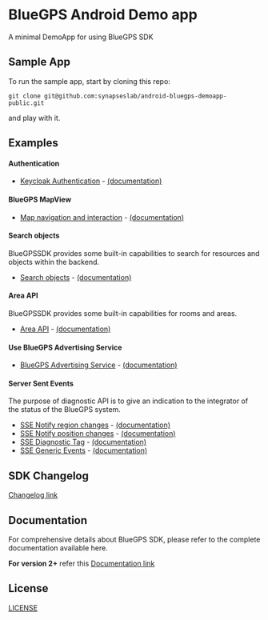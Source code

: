# BlueGPS Android Demo app

A minimal DemoApp for using BlueGPS SDK

## Sample App

To run the sample app, start by cloning this repo:

 ```shell
git clone git@github.com:synapseslab/android-bluegps-demoapp-public.git
```

and play with it.

## Examples

#### Authentication

- [Keycloak Authentication](https://github.com/synapseslab/android-bluegps-demoapp-public/blob/main/demo-app/app/src/main/java/com/synapseslab/bluegpssdkdemo/keycloak/KeycloakActivity.kt) - [(documentation)](https://synapseslab.com/android-bluegps-sdk-public/v2/v2.html#32-app-authentication)

#### BlueGPS MapView
- [Map navigation and interaction](https://github.com/synapseslab/android-bluegps-demoapp-public/blob/main/demo-app/app/src/main/java/com/synapseslab/bluegpssdkdemo/map/MapActivity.kt) - [(documentation)](https://synapseslab.com/android-bluegps-sdk-public/v2/v2.html#5-bluegpsmapview)

#### Search objects
BlueGPSSDK provides some built-in capabilities to search for resources and objects within the backend.
- [Search objects](https://github.com/synapseslab/android-bluegps-demoapp-public/blob/main/demo-app/app/src/main/java/com/synapseslab/bluegpssdkdemo/search_object/SearchObjectsActivity.kt) - [(documentation)](https://synapseslab.com/android-bluegps-sdk-public/v2/v2.html#8-search-object-api)

#### Area API
BlueGPSSDK provides some built-in capabilities for rooms and areas.

- [Area API](https://github.com/synapseslab/android-bluegps-demoapp-public/blob/main/demo-app/app/src/main/java/com/synapseslab/bluegpssdkdemo/area/AreaActivity.kt) - [(documentation)](https://synapseslab.com/android-bluegps-sdk-public/v2/v2.html#10-area-api)

#### Use BlueGPS Advertising Service
- [BlueGPS Advertising Service](https://github.com/synapseslab/android-bluegps-demoapp-public/blob/main/demo-app/app/src/main/java/com/synapseslab/bluegpssdkdemo/login/MainActivity.kt#L62) - [(documentation)](https://synapseslab.com/android-bluegps-sdk-public/v2/v2.html#4-use-bluegps-advertising-service)

#### Server Sent Events
The purpose of diagnostic API is to give an indication to the integrator of the status of the BlueGPS system.


- [SSE Notify region changes](https://github.com/synapseslab/android-bluegps-demoapp-public/blob/main/demo-app/app/src/main/java/com/synapseslab/bluegpssdkdemo/sse/NotifyRegionActivity.kt) - [(documentation)](https://synapseslab.com/android-bluegps-sdk-public/v2/v2.html#62-notify-region-changes)
- [SSE Notify position changes](https://github.com/synapseslab/android-bluegps-demoapp-public/blob/main/demo-app/app/src/main/java/com/synapseslab/bluegpssdkdemo/sse/NotifyPositionActivity.kt) - [(documentation)](https://synapseslab.com/android-bluegps-sdk-public/v2/v2.html#63-notify-position-changes)
- [SSE Diagnostic Tag](https://github.com/synapseslab/android-bluegps-demoapp-public/blob/main/demo-app/app/src/main/java/com/synapseslab/bluegpssdkdemo/sse/DiagnosticTagActivity.kt) - [(documentation)](https://synapseslab.com/android-bluegps-sdk-public/v2/v2.html#61-diagnostic-sse)
- [SSE Generic Events](https://github.com/synapseslab/android-bluegps-demoapp-public/blob/main/demo-app/app/src/main/java/com/synapseslab/bluegpssdkdemo/sse/GenericEventsActivity.kt) - [(documentation)](https://synapseslab.com/android-bluegps-sdk-public/v2/v2.html#64-notify-generic-events)

## SDK Changelog

[Changelog link](https://synapseslab.com/android-bluegps-sdk-public/changelog/changelog.html)

## Documentation
For comprehensive details about BlueGPS SDK, please refer to the complete documentation available here.

**For version 2+** refer this
[Documentation link](https://synapseslab.com/android-bluegps-sdk-public/v2/v2.html)


## License

[LICENSE](https://github.com/synapseslab/android-bluegps-demoapp-public/blob/main/LICENSE.md)
